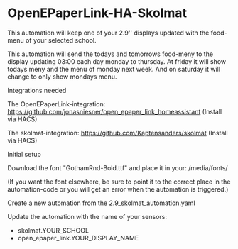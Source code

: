 # OpenEPaperLink-HA-Skolmat
This automation will keep one of your 2.9'' displays updated with the food-menu of your selected school.

This automation will send the todays and tomorrows food-meny to the display updating 03:00 each day monday to thursday.
At friday it will show todays meny and the menu of monday next week. And on saturday it will change to only show mondays menu.



Integrations needed

The OpenEPaperLink-integration: https://github.com/jonasniesner/open_epaper_link_homeassistant (Install via HACS)

The skolmat-integration: https://github.com/Kaptensanders/skolmat (Install via HACS)




Initial setup

Download the font "GothamRnd-Bold.ttf" and place it in your: /media/fonts/

(If you want the font elsewhere, be sure to point it to the correct place in the automation-code or you will get an error when the automation is triggered.)
    
Create a new automation from the 2.9_skolmat_automation.yaml
    
Update the automation with the name of your sensors:
- skolmat.YOUR_SCHOOL
- open_epaper_link.YOUR_DISPLAY_NAME
